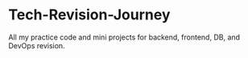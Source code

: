 # Tech-Revision-Journey
All my practice code and mini projects for backend, frontend, DB, and DevOps revision.
